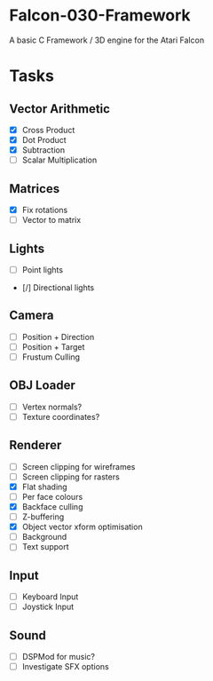 # Falcon-030-Framework
A basic C Framework / 3D engine for the Atari Falcon

# Tasks

## Vector Arithmetic

- [x] Cross Product
- [x] Dot Product
- [x] Subtraction
- [ ] Scalar Multiplication

## Matrices

- [x] Fix rotations
- [ ] Vector to matrix

## Lights

- [ ] Point lights
- [/] Directional lights

## Camera

- [ ] Position + Direction
- [ ] Position + Target
- [ ] Frustum Culling

## OBJ Loader

- [ ] Vertex normals?
- [ ] Texture coordinates?

## Renderer

- [ ] Screen clipping for wireframes
- [ ] Screen clipping for rasters
- [x] Flat shading
- [ ] Per face colours
- [x] Backface culling
- [ ] Z-buffering
- [x] Object vector xform optimisation
- [ ] Background
- [ ] Text support

## Input

- [ ] Keyboard Input
- [ ] Joystick Input

## Sound
- [ ] DSPMod for music?
- [ ] Investigate SFX options
